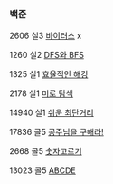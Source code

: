 ### 백준

2606 실3 [바이러스](https://www.acmicpc.net/problem/2606) x

1260 실2 [DFS와 BFS](https://www.acmicpc.net/problem/1260)

1325 실1 [효율적인 해킹](https://www.acmicpc.net/problem/1325)

2178 실1 [미로 탐색](https://www.acmicpc.net/problem/2178)

14940 실1 [쉬운 최단거리](https://www.acmicpc.net/problem/14940)

17836 골5 [공주님을 구해라!](https://www.acmicpc.net/problem/17836)

2668 골5 [숫자고르기](https://www.acmicpc.net/problem/2668)

13023 골5 [ABCDE](https://www.acmicpc.net/problem/13023)
